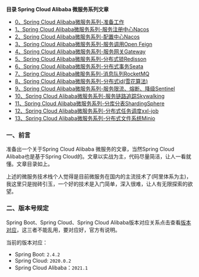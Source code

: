 **目录 Spring Cloud Alibaba 微服务系列文章**
- [0、Spring Cloud Alibaba微服务系列-准备工作](https://github.com/tigerleeli/xiaohuge-blog)
- [1、Spring Cloud Alibaba微服务系列-服务注册中心Nacos]()
- [2、Spring Cloud Alibaba微服务系列-配置中心Nacos]()
- [3、Spring Cloud Alibaba微服务系列-服务调用Open Feign]()
- [4、Spring Cloud Alibaba微服务系列-服务网关Gateway]()
- [5、Spring Cloud Alibaba微服务系列-分布式锁Redisson]()
- [6、Spring Cloud Alibaba微服务系列-分布式事务Seata]()
- [7、Spring Cloud Alibaba微服务系列-消息队列RocketMQ]()
- [8、Spring Cloud Alibaba微服务系列-分布式id(雪花算法)]()
- [9、Spring Cloud Alibaba微服务系列-服务限流、熔断、降级Sentinel]()
- [10、Spring Cloud Alibaba微服务系列-服务链路追踪Skywalking]()
- [11、Spring Cloud Alibaba微服务系列-分库分表ShardingSphere]()
- [12、Spring Cloud Alibaba微服务系列-分布式任务调度xxl-job]()
- [13、Spring Cloud Alibaba微服务系列-分布式文件系统Minio]()

### 一、前言
准备出一个关于Spring Cloud Alibaba 微服务的文章，当然Spring Cloud Alibaba也是基于Spring Cloud的。文章以实战为主，代码尽量简洁，让人一看就懂。文章目录如上。

上述的微服务技术栈个人觉得是目前微服务在国内的主流技术了(阿里体系为主)，我这里只是抛砖引玉，一个好的技术是入门简单，深入很难，让人有无限探索的欲望。

### 二、版本号规定
Spring Boot、Spring Cloud、Spring Cloud Alibaba版本对应关系点击查看[版本对应](https://github.com/alibaba/spring-cloud-alibaba/wiki/%E7%89%88%E6%9C%AC%E8%AF%B4%E6%98%8E)，这三者不能乱用，要对应好，官方有说明。

当前的版本对应：
- Spring Boot: `2.4.2`
- Spring Cloud: `2020.0.2`
- Spring Cloud Alibaba：`2021.1`
